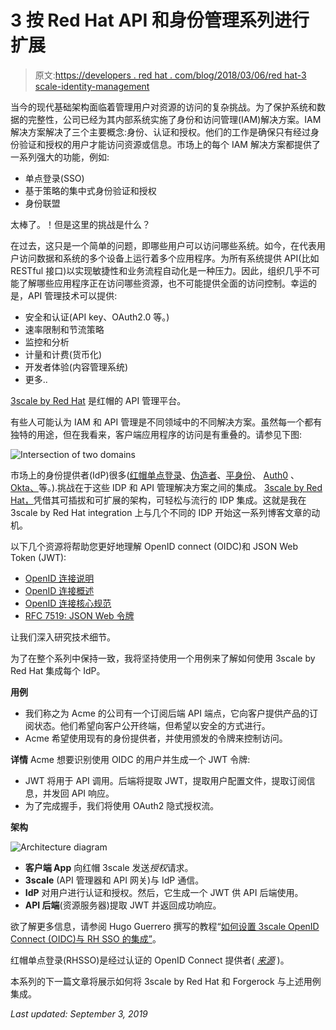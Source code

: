 # 3 按 Red Hat API 和身份管理系列进行扩展

> 原文:[https://developers . red hat . com/blog/2018/03/06/red hat-3 scale-identity-management](https://developers.redhat.com/blog/2018/03/06/redhat-3scale-identity-management)

当今的现代基础架构面临着管理用户对资源的访问的复杂挑战。为了保护系统和数据的完整性，公司已经为其内部系统实施了身份和访问管理(IAM)解决方案。IAM 解决方案解决了三个主要概念:身份、认证和授权。他们的工作是确保只有经过身份验证和授权的用户才能访问资源或信息。市场上的每个 IAM 解决方案都提供了一系列强大的功能，例如:

*   单点登录(SSO)
*   基于策略的集中式身份验证和授权
*   身份联盟

太棒了。！但是这里的挑战是什么？

在过去，这只是一个简单的问题，即哪些用户可以访问哪些系统。如今，在代表用户访问数据和系统的多个设备上运行着多个应用程序。为所有系统提供 API(比如 RESTful 接口)以实现敏捷性和业务流程自动化是一种压力。因此，组织几乎不可能了解哪些应用程序正在访问哪些资源，也不可能提供全面的访问控制。幸运的是，API 管理技术可以提供:

*   安全和认证(API key、OAuth2.0 等。)
*   速率限制和节流策略
*   监控和分析
*   计量和计费(货币化)
*   开发者体验(内容管理系统)
*   更多..

[3scale by Red Hat](https://www.3scale.net/) 是红帽的 API 管理平台。

有些人可能认为 IAM 和 API 管理是不同领域中的不同解决方案。虽然每一个都有独特的用途，但在我看来，客户端应用程序的访问是有重叠的。请参见下图:

![Intersection of two domains](../Images/a5cffe015b8c8051d043f920bcdfe291.png)

市场上的身份提供者(IdP)很多([红帽单点登录](https://access.redhat.com/products/red-hat-single-sign-on)、[伪造者](https://www.forgerock.com/)、[平身份](https://www.pingidentity.com/)、 [Auth0](https://auth0.com/) 、 [Okta、](https://www.okta.com/)等。).挑战在于这些 IDP 和 API 管理解决方案之间的集成。 [3scale by Red Hat，](https://www.3scale.net/)凭借其可插拔和可扩展的架构，可轻松与流行的 IDP 集成。这就是我在 3scale by Red Hat integration 上与几个不同的 IDP 开始这一系列博客文章的动机。

以下几个资源将帮助您更好地理解 OpenID connect (OIDC)和 JSON Web Token (JWT):

*   [OpenID 连接说明](https://connect2id.com/learn/openid-connect)
*   [OpenID 连接概述](https://www.youtube.com/watch?v=Kb56GzQ2pSk)
*   [OpenID 连接核心规范](https://openid.net/specs/openid-connect-core-1_0.html)
*   [RFC 7519: JSON Web 令牌](https://tools.ietf.org/html/rfc7519)

让我们深入研究技术细节。

为了在整个系列中保持一致，我将坚持使用一个用例来了解如何使用 3scale by Red Hat 集成每个 IdP。

**用例**

*   我们称之为 Acme 的公司有一个订阅后端 API 端点，它向客户提供产品的订阅状态。他们希望向客户公开终端，但希望以安全的方式进行。
*   Acme 希望使用现有的身份提供者，并使用颁发的令牌来控制访问。

**详情**
Acme 想要识别使用 OIDC 的用户并生成一个 JWT 令牌:

*   JWT 将用于 API 调用。后端将提取 JWT，提取用户配置文件，提取订阅信息，并发回 API 响应。
*   为了完成握手，我们将使用 OAuth2 隐式授权流。

**架构**

![Architecture diagram](../Images/5aa1c2803f9000d9b9d6638c7a76f304.png)

*   **客户端 App** 向红帽 3scale 发送*授权*请求。
*   **3scale** (API 管理器和 API 网关)与 IdP 通信。
*   **IdP** 对用户进行认证和授权。然后，它生成一个 JWT 供 API 后端使用。
*   **API 后端**(资源服务器)提取 JWT 并返回成功响应。

欲了解更多信息，请参阅 Hugo Guerrero 撰写的教程“[如何设置 3scale OpenID Connect (OIDC)与 RH SSO 的集成”](https://developers.redhat.com/blog/2017/11/21/setup-3scale-openid-connect-oidc-integration-rh-sso/)。

红帽单点登录(RHSSO)是经过认证的 OpenID Connect 提供者( [*来源*](http://openid.net/certification/) )。

本系列的下一篇文章将展示如何将 3scale by Red Hat 和 Forgerock 与上述用例集成。

*Last updated: September 3, 2019*